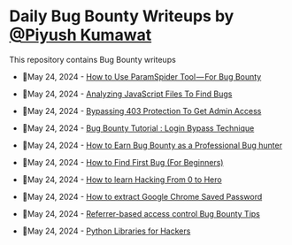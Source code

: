 # Daily Bug Bounty Writeups by [@Piyush Kumawat](https://twitter.com/piyush_supiy) 
This repository contains Bug Bounty writeups

<!-- BLOG-POST-LIST:START -->
 - 💯May 24, 2024 - [How to Use ParamSpider Tool — For Bug Bounty](https://gentilsecurity.medium.com/how-to-use-paramspider-tool-for-bug-bounty-2cfb3e4c402c?source=rss------bug_bounty-5) 

 - 💯May 24, 2024 - [Analyzing JavaScript Files To Find Bugs](https://medium.com/@hrofficial62/analyzing-javascript-files-to-find-bugs-7b277d1df435?source=rss------bug_bounty-5) 

 - 💯May 24, 2024 - [Bypassing 403 Protection To Get Admin Access](https://medium.com/@hrofficial62/bypassing-403-protection-to-get-admin-access-fe5b8888a935?source=rss------bug_bounty-5) 

 - 💯May 24, 2024 - [Bug Bounty Tutorial : Login Bypass Technique](https://medium.com/@hrofficial62/bug-bounty-tutorial-login-bypass-technique-ec4801b505c2?source=rss------bug_bounty-5) 

 - 💯May 24, 2024 - [How to Earn Bug Bounty as a Professional Bug hunter](https://medium.com/@hrofficial62/how-to-earn-bug-bounty-as-a-professional-bug-hunter-cf11c1d16add?source=rss------bug_bounty-5) 

 - 💯May 24, 2024 - [How to Find First Bug &lpar;For Beginners&rpar;](https://medium.com/@hrofficial62/how-to-find-first-bug-for-beginners-677ef726df2e?source=rss------bug_bounty-5) 

 - 💯May 24, 2024 - [How to learn Hacking From 0 to Hero](https://medium.com/@hrofficial62/how-to-learn-hacking-from-0-to-hero-b7a13a72d035?source=rss------bug_bounty-5) 

 - 💯May 24, 2024 - [How to extract Google Chrome Saved Password](https://medium.com/@hrofficial62/how-to-extract-google-chrome-saved-password-b6d6db825f36?source=rss------bug_bounty-5) 

 - 💯May 24, 2024 - [Referrer-based access control Bug Bounty Tips](https://medium.com/@hrofficial62/referrer-based-access-control-bug-bounty-tips-16112ae530cc?source=rss------bug_bounty-5) 

 - 💯May 24, 2024 - [Python Libraries for Hackers](https://medium.com/@hrofficial62/python-libraries-for-hackers-52a64f54131c?source=rss------bug_bounty-5) 
<!-- BLOG-POST-LIST:END -->

